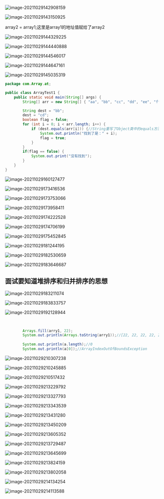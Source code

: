 ![image-20211029142908159](https://raw.githubusercontent.com/EXsYang/PicGo-images-hosting/main/images/image-20211029142908159.png)

![image-20211029143150925](https://raw.githubusercontent.com/EXsYang/PicGo-images-hosting/main/images/image-20211029143150925.png)

array2 = array1;这里是array1的地址值赋给了array2

![image-20211029144329225](https://raw.githubusercontent.com/EXsYang/PicGo-images-hosting/main/images/image-20211029144329225.png)

![image-20211029144440888](https://raw.githubusercontent.com/EXsYang/PicGo-images-hosting/main/images/image-20211029144440888.png)

![image-20211029144546017](https://raw.githubusercontent.com/EXsYang/PicGo-images-hosting/main/images/image-20211029144546017.png)

![image-20211029144647161](https://raw.githubusercontent.com/EXsYang/PicGo-images-hosting/main/images/image-20211029144647161.png)

![image-20211029145035319](https://raw.githubusercontent.com/EXsYang/PicGo-images-hosting/main/images/image-20211029145035319.png)



~~~java
package com.Array.at;

public class ArrayTest1 {
	public static void main(String[] args) {
		String[] arr = new String[] { "aa", "bb", "cc", "dd", "ee", "ff" };

		String dest = "bb";
		dest = "cd";
		boolean flag = false;
		for (int i = 0; i < arr.length; i++) {
			if (dest.equals(arr[i])) {//String重写了Object类中的equals方法，此时的equals比的是内容是否相等
				System.out.println("找到了是：" + i);
				flag = true;
			}
		}
		if(flag == false) {
			System.out.print("没有找到");
		}
	}
}

~~~

![image-20211029160127477](https://raw.githubusercontent.com/EXsYang/PicGo-images-hosting/main/images/image-20211029160127477.png)

![image-20211029173416536](https://raw.githubusercontent.com/EXsYang/PicGo-images-hosting/main/images/image-20211029173416536.png)

![image-20211029173753066](https://raw.githubusercontent.com/EXsYang/PicGo-images-hosting/main/images/image-20211029173753066.png)

![image-20211029173958411](https://raw.githubusercontent.com/EXsYang/PicGo-images-hosting/main/images/image-20211029173958411.png)

![image-20211029174222528](https://raw.githubusercontent.com/EXsYang/PicGo-images-hosting/main/images/image-20211029174222528.png)

![image-20211029174706199](https://raw.githubusercontent.com/EXsYang/PicGo-images-hosting/main/images/image-20211029174706199.png)

![image-20211029175452845](https://raw.githubusercontent.com/EXsYang/PicGo-images-hosting/main/images/image-20211029175452845.png)

![image-20211029181244195](https://raw.githubusercontent.com/EXsYang/PicGo-images-hosting/main/images/image-20211029181244195.png)

![image-20211029182530659](https://raw.githubusercontent.com/EXsYang/PicGo-images-hosting/main/images/image-20211029182530659.png)

![image-20211029183646687](https://raw.githubusercontent.com/EXsYang/PicGo-images-hosting/main/images/image-20211029183646687.png)

## 面试要知道堆排序和归并排序的思想



![image-20211029183211074](https://raw.githubusercontent.com/EXsYang/PicGo-images-hosting/main/images/image-20211029183211074.png)

![image-20211029183833757](https://raw.githubusercontent.com/EXsYang/PicGo-images-hosting/main/images/image-20211029183833757.png)

![image-20211029192128944](https://raw.githubusercontent.com/EXsYang/PicGo-images-hosting/main/images/image-20211029192128944.png)

​		

~~~java
		Arrays.fill(arry1, 22);
		System.out.println(Arrays.toString(arry1));//[22, 22, 22, 22, 22, 22, 22, 22]
		
		System.out.println(a.length);//0
		System.out.println(a[0]);//ArrayIndexOutOfBoundsException
~~~



![image-20211029210307238](https://raw.githubusercontent.com/EXsYang/PicGo-images-hosting/main/images/image-20211029210307238.png)

![image-20211029210245885](https://raw.githubusercontent.com/EXsYang/PicGo-images-hosting/main/images/image-20211029210245885.png)

![image-20211029210517432](https://raw.githubusercontent.com/EXsYang/PicGo-images-hosting/main/images/image-20211029210517432.png)

![image-20211029213229792](https://raw.githubusercontent.com/EXsYang/PicGo-images-hosting/main/images/image-20211029213229792.png)

![image-20211029213327793](https://raw.githubusercontent.com/EXsYang/PicGo-images-hosting/main/images/image-20211029213327793.png)

![image-20211029213343539](https://raw.githubusercontent.com/EXsYang/PicGo-images-hosting/main/images/image-20211029213343539.png)

![image-20211029213431280](https://raw.githubusercontent.com/EXsYang/PicGo-images-hosting/main/images/image-20211029213431280.png)

![image-20211029213450209](https://raw.githubusercontent.com/EXsYang/PicGo-images-hosting/main/images/image-20211029213450209.png)

![image-20211029213605352](https://raw.githubusercontent.com/EXsYang/PicGo-images-hosting/main/images/image-20211029213605352.png)

![image-20211029213729487](https://raw.githubusercontent.com/EXsYang/PicGo-images-hosting/main/images/image-20211029213729487.png)

![image-20211029213645699](https://raw.githubusercontent.com/EXsYang/PicGo-images-hosting/main/images/image-20211029213645699.png)

![image-20211029213824159](https://raw.githubusercontent.com/EXsYang/PicGo-images-hosting/main/images/image-20211029213824159.png)

![image-20211029213802058](https://raw.githubusercontent.com/EXsYang/PicGo-images-hosting/main/images/image-20211029213802058.png)

![image-20211029214134254](https://raw.githubusercontent.com/EXsYang/PicGo-images-hosting/main/images/image-20211029214134254.png)



![image-20211029214113588](https://raw.githubusercontent.com/EXsYang/PicGo-images-hosting/main/images/image-20211029214113588.png)